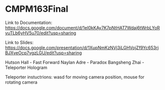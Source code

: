 # CMPM163Final
Link to Documentation: https://docs.google.com/document/d/1eI0kKAy7K7pNtHAT7Wdaj6tWrbLYoRvuTLb6yHV5u70/edit?usp=sharing

Link to Slides: https://docs.google.com/presentation/d/1XupNmKzNVj3iLGHVojZf9Yc653rjBJXyeOcp7vgzLGU/edit?usp=sharing

Hutson Hall - Fast Forward
Naylan Adre - Paradox
Bangsheng Zhai - Teleporter Hologram

Teleporter instuctrions:
wasd for moving camera position, mouse for rotating camera
